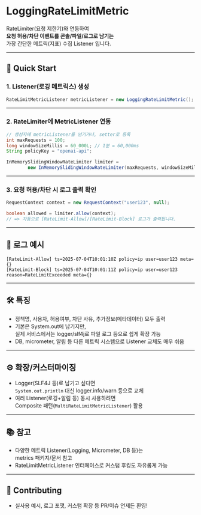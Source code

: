 # LoggingRateLimitMetric

RateLimiter(요청 제한기)와 연동하여  
**요청 허용/차단 이벤트를 콘솔/파일/로그로 남기는**  
가장 간단한 메트릭(지표) 수집 Listener 입니다.

---

## 🚀 Quick Start

### 1. Listener(로깅 메트릭스) 생성

```java
RateLimitMetricListener metricListener = new LoggingRateLimitMetric();
```

---

### 2. RateLimiter에 MetricListener 연동

```java
// 생성자에 metricListener를 넘기거나, setter로 등록
int maxRequests = 100;
long windowSizeMillis = 60_000L; // 1분 = 60,000ms
String policyKey = "openai-api";

InMemorySlidingWindowRateLimiter limiter =
        new InMemorySlidingWindowRateLimiter(maxRequests, windowSizeMillis, policyKey);

```

---

### 3. 요청 허용/차단 시 로그 출력 확인

```java
RequestContext context = new RequestContext("user123", null);

boolean allowed = limiter.allow(context);
// => 자동으로 [RateLimit-Allow]/[RateLimit-Block] 로그가 출력됩니다.
```

---

## 📝 로그 예시

```
[RateLimit-Allow] ts=2025-07-04T10:01:10Z policy=ip user=user123 meta={}
[RateLimit-Block] ts=2025-07-04T10:01:11Z policy=ip user=user123 reason=RateLimitExceeded meta={}
```

---

## 🛠️ 특징

- 정책명, 사용자, 허용여부, 차단 사유, 추가정보(메타데이터) 모두 출력
- 기본은 System.out에 남기지만,  
  실제 서비스에서는 logger/slf4j로 파일 로그 등으로 쉽게 확장 가능
- DB, micrometer, 알림 등 다른 메트릭 시스템으로 Listener 교체도 매우 쉬움

---

## ⚙️ 확장/커스터마이징

- Logger(SLF4J 등)로 남기고 싶다면  
  `System.out.println` 대신 logger.info/warn 등으로 교체
- 여러 Listener(로깅+알림 등) 동시 사용하려면  
  Composite 패턴(`MultiRateLimitMetricListener`) 활용

---

## 📚 참고

- 다양한 메트릭 Listener(Logging, Micrometer, DB 등)는  
  metrics 패키지/문서 참고
- RateLimitMetricListener 인터페이스로 커스텀 후킹도 자유롭게 가능

---

## 🙌 Contributing

- 실사용 예시, 로그 포맷, 커스텀 확장 등 PR/이슈 언제든 환영!